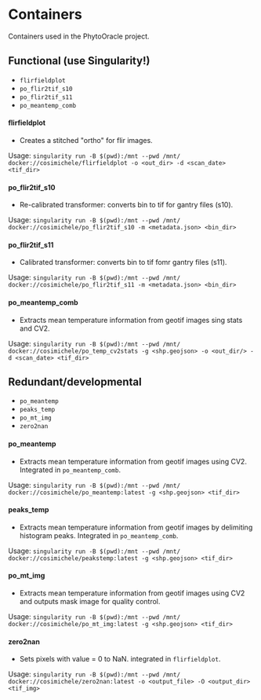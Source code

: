 # Containers

Containers used in the PhytoOracle project.

## Functional (use Singularity!)

+ `flirfieldplot`
+ `po_flir2tif_s10`
+ `po_flir2tif_s11`
+ `po_meantemp_comb`

#### flirfieldplot

+ Creates a stitched "ortho" for flir images.

Usage:
`singularity run -B $(pwd):/mnt --pwd /mnt/ docker://cosimichele/flirfieldplot -o <out_dir> -d <scan_date> <tif_dir>`

#### po_flir2tif_s10

+ Re-calibrated transformer: converts bin to tif for gantry files (s10).

Usage:
`singularity run -B $(pwd):/mnt --pwd /mnt/ docker://cosimichele/po_flir2tif_s10 -m <metadata.json> <bin_dir>`

#### po_flir2tif_s11

+ Calibrated transformer: converts bin to tif fomr gantry files (s11).

Usage:
`singularity run -B $(pwd):/mnt --pwd /mnt/ docker://cosimichele/po_flir2tif_s11 -m <metadata.json> <bin_dir>`

#### po_meantemp_comb

+ Extracts mean temperature information from geotif images sing stats and CV2.

Usage:
`singularity run -B $(pwd):/mnt --pwd /mnt/ docker://cosimichele/po_temp_cv2stats -g <shp.geojson> -o <out_dir/> -d <scan_date> <tif_dir>`
  
## Redundant/developmental

+ `po_meantemp`
+ `peaks_temp`
+ `po_mt_img`
+ `zero2nan`

#### po_meantemp

+ Extracts mean temperature information from geotif images using CV2. Integrated in `po_meantemp_comb`.

Usage:
`singularity run -B $(pwd):/mnt --pwd /mnt/ docker://cosimichele/po_meantemp:latest -g <shp.geojson> <tif_dir>`

#### peaks_temp

+ Extracts mean temperature information from geotif images by delimiting histogram peaks. Integrated in `po_meantemp_comb`.

Usage:
`singularity run -B $(pwd):/mnt --pwd /mnt/ docker://cosimichele/peakstemp:latest -g <shp.geojson> <tif_dir>`

#### po_mt_img

+ Extracts mean temperature information from geotif images using CV2 and outputs mask image for quality control.

Usage:
`singularity run -B $(pwd):/mnt --pwd /mnt/ docker://cosimichele/po_mt_img:latest -g <shp.geojson> <tif_dir>`

#### zero2nan

+ Sets pixels with value = 0 to NaN. integrated in `flirfieldplot`.

Usage:
`singularity run -B $(pwd):/mnt --pwd /mnt/ docker://cosimichele/zero2nan:latest -o <output_file> -O <output_dir> <tif_img>`

